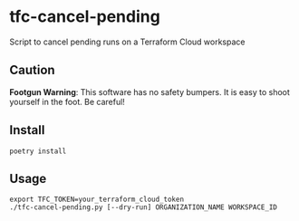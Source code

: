 tfc-cancel-pending
=================

Script to cancel pending runs on a Terraform Cloud workspace


Caution
-------

**Footgun Warning**: This software has no safety bumpers.  It is easy to shoot
yourself in the foot.  Be careful!


Install
-------

```
poetry install
```


Usage
-----

```
export TFC_TOKEN=your_terraform_cloud_token
./tfc-cancel-pending.py [--dry-run] ORGANIZATION_NAME WORKSPACE_ID
```
